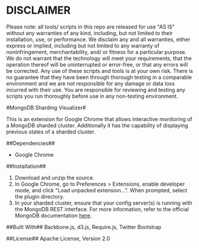 DISCLAIMER
==========
Please note: all tools/ scripts in this repo are released for use "AS IS" without any warranties of any kind, including, but not limited to their installation, use, or performance. We disclaim any and all warranties, either express or implied, including but not limited to any warranty of noninfringement, merchantability, and/ or fitness for a particular purpose. We do not warrant that the technology will meet your requirements, that the operation thereof will be uninterrupted or error-free, or that any errors will be corrected.
Any use of these scripts and tools is at your own risk. There is no guarantee that they have been through thorough testing in a comparable environment and we are not responsible for any damage or data loss incurred with their use.
You are responsible for reviewing and testing any scripts you run thoroughly before use in any non-testing environment.

#MongoDB Sharding Visualizer#

This is an extension for Google Chrome that allows interactive monitoring of a MongoDB sharded cluster. Additionally it has the capability of displaying previous states of a sharded cluster.

##Dependencies##
* Google Chrome

##Installation##
1. Download and unzip the source.
2. In Google Chrome, go to Preferences > Extensions, enable developer mode, and click "Load unpacked extension...". When prompted, select the plugin directory.
3. In your sharded cluster, ensure that your config server(s) is running with the MongoDB REST interface. For more information, refer to the official MongoDB documentation [here](http://www.mongodb.org/display/DOCS/Http+Interface/).

##Built With##
Backbone.js, d3.js, Require.js, Twitter Bootstrap

##License##
Apache License, Version 2.0
